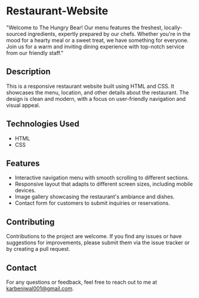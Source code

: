 # Restaurant-Website
"Welcome to The Hungry Bear! Our menu features the freshest, locally-sourced ingredients, expertly prepared by our chefs. Whether you're in the mood for a hearty meal or a sweet treat, we have something for everyone. Join us for a warm and inviting dining experience with top-notch service from our friendly staff."

## Description
This is a responsive restaurant website built using HTML and CSS. It showcases the menu, location, and other details about the restaurant. The design is clean and modern, with a focus on user-friendly navigation and visual appeal.

## Technologies Used
- HTML
- CSS

## Features
- Interactive navigation menu with smooth scrolling to different sections.
- Responsive layout that adapts to different screen sizes, including mobile devices.
- Image gallery showcasing the restaurant's ambiance and dishes.
- Contact form for customers to submit inquiries or reservations.

## Contributing
Contributions to the project are welcome. If you find any issues or have suggestions for improvements, please submit them via the issue tracker or by creating a pull request.

## Contact
For any questions or feedback, feel free to reach out to me at karbeniwal001@gmail.com.
